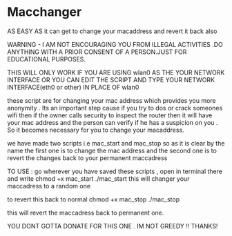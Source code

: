 # Macchanger
AS EASY AS it can get to change your macaddress and revert it back also

WARNING - I AM NOT ENCOURAGING YOU FROM ILLEGAL ACTIVITIES .DO ANYTHING WITH A PRIOR CONSENT OF A PERSON.JUST FOR EDUCATIONAL PURPOSES.

THIS WILL ONLY WORK IF YOU ARE USING wlan0 AS THE YOUR NETWORK INTERFACE
OR YOU CAN EDIT THE SCRIPT AND TYPE YOUR NETWORK INTERFACE(eth0 or other) IN PLACE OF wlan0
 

these script are for changing your mac address which provides you more anonymity . Its an important step cause if you try to dos
or crack someones wifi then if the owner calls security to inspect the router then it will have your mac address and the person can
verify if he has a suspicion on you . So it becomes necessary for you to change your macaddress.

we have made two scripts i.e mac_start and mac_stop
so as it is clear by the name the first one is to change the mac address and the second one is to revert the changes back to your
permanent maccadress

TO USE :
go wherever you have saved these scripts , open in terminal there and write
chmod +x mac_start 
./mac_start
this will changer your maccadress to a random one

to revert this back to normal
chmod +x mac_stop
./mac_stop

this will revert the maccadress back to permanent one.


YOU DONT GOTTA DONATE FOR THIS ONE . IM NOT GREEDY !! 
THANKS!
